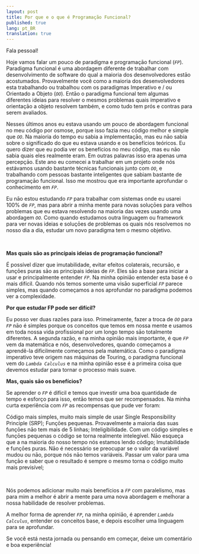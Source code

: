 ```yaml
---
layout: post
title: Por que e o que é Programação Funcional? 
published: true
lang: pt_BR
translation: true
---
```


Fala pessoal!


Hoje vamos falar um pouco de paradigma e programaçāo funcional (*`FP`*).
Paradigma funcional é uma abordagem diferente de trabalhar com desenvolvimento de software do qual a maioria dos desenvolvedores estāo acostumados. Provavelmente você como a maioria dos desenvolvedores esta trabalhando ou trabalhou com os paradigmas Imperativo e / ou Orientado a Objeto (*`OO`*). Entāo o paradigma funcional tem algumas diferentes ideias para resolver o mesmos problemas quais imperativo e orientaçāo a objeto resolvem também, e como tudo tem prós e contras para serem avaliados.


Nesses últimos anos eu estava usando um pouco de abordagem funcional no meu código por osmose, porque isso fazia meu código melhor e simple que *`OO`*. Na maioria do tempo eu sabia a implementaçāo, mas eu nāo sabia sobre o significado do que eu estava usando e os benefícios teóricos. Eu quero dizer que eu podia ver os benefícios no meu código, mas eu nāo sabia quais eles realmente eram. Em outras palavras isso era apenas uma percepçāo.
Este ano eu comecei a trabalhar em um projeto onde nós estávamos usando bastante técnicas funcionais junto com *`OO`*, e trabalhando com pessoas bastante inteligentes que sabiam bastante de programaçāo funcional. Isso me mostrou que era importante aprofundar o conhecimento em *`FP`*.


Eu nāo estou estudando *`FP`* para trabalhar com sistemas onde eu usarei 100% de *`FP`*, mas para abrir a minha mente para novas soluçōes para velhos problemas que eu estava resolvendo na maioria das vezes usando uma abordagem *`OO`*. Como quando estudamos outra linguagem ou framework para ver novas ideias e soluçōes de problemas os quais nós resolvemos no nosso dia a dia, estudar um novo paradigma tem o mesmo objetivo.

<br />

**Mas quais sāo as principais ideias de programaçāo funcional?**

É possível dizer que imutabilidade, evitar efeitos colaterais, recursāo, e funçōes puras sāo as principais ideias de *`FP`*. Eles sāo a base para iniciar a usar e principalmente entender *`FP`*. Na minha opiniāo entender esta base é o mais difícil. Quando nós temos somente uma visāo superficial *`FP`* parece simples, mas quando começamos a nos aprofundar no paradigma podemos ver a complexidade.


**Por que estudar FP pode ser difícil?**

Eu posso ver duas razōes para isso. Primeiramente, fazer a troca de *`OO`* para *`FP`* nāo é simples porque os conceitos que temos em nossa mente e usamos em toda nossa vida profissional por um longo tempo sāo totalmente diferentes. A segunda razāo, e na minha opiniāo mais importante, é que *`FP`* vem da matemática e nós, desenvolvedores, quando começamos a aprendê-la dificilmente começamos pela matemática. Como o paradigma imperativo teve origem nas máquinas de Touring, o paradigma funcional vem do *`Lambda Calculus`* e na minha opiniāo esse é a primeira coisa que devemos estudar para tornar o processo mais suave.


**Mas, quais sāo os benefícios?**

Se aprender o *`FP`* é difícil e temos que investir uma boa quantidade de tempo e esforço para isso, entāo temos que ser recompensados. Na minha curta experiência com *`FP`* as recompensas que pude ver foram:


Código mais simples, muito mais simple de usar Single Responsibility Principle (SRP);
Funçōes pequenas. Provavelmente a maioria das suas funçōes nāo tem mais de 5 linhas;
Inteligibilidade. Com um código simples e funçōes pequenas o código se torna realmente intelegível. Nāo esqueça que a na maioria do nosso tempo nós estamos lendo código;
Imutabilidade e funçōes puras. Nāo é necessário se preocupar se o valor da variável mudou ou nāo, porque nós nāo temos variáveis. Passar um valor para uma funçāo e saber que o resultado é sempre o mesmo torna o código muito mais previsível;

<br />

Nós podemos adicionar muito mais benefícios a *`FP`* com paralelismo, mas para mim a melhor é abrir a mente para uma nova abordagem e melhorar a nossa habilidade de resolver problemas.


A melhor forma de aprender *`FP`*, na minha opiniāo, é aprender *`Lambda Calculus`*, entender os conceitos base, e depois escolher uma linguagem para se aprofundar.


Se você está nesta jornada ou pensando em começar, deixe um comentário e boa experiência!
